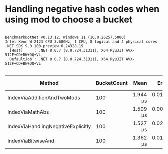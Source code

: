 # Handling negative hash codes when using mod to choose a bucket


```

BenchmarkDotNet v0.13.12, Windows 11 (10.0.26257.5000)
Intel Xeon W-2123 CPU 3.60GHz, 1 CPU, 8 logical and 4 physical cores
.NET SDK 9.0.100-preview.6.24328.19
  [Host]     : .NET 8.0.7 (8.0.724.31311), X64 RyuJIT AVX-512F+CD+BW+DQ+VL
  DefaultJob : .NET 8.0.7 (8.0.724.31311), X64 RyuJIT AVX-512F+CD+BW+DQ+VL


```
| Method                             | BucketCount | Mean     | Error     | StdDev    | Ratio | RatioSD | Allocated | Alloc Ratio |
|----------------------------------- |------------ |---------:|----------:|----------:|------:|--------:|----------:|------------:|
| IndexViaAdditionAndTwoMods         | 100         | 1.944 μs | 0.0104 μs | 0.0097 μs |  1.43 |    0.02 |         - |          NA |
| IndexViaMathAbs                    | 100         | 1.509 μs | 0.0084 μs | 0.0075 μs |  1.11 |    0.01 |         - |          NA |
| IndexViaHandlingNegativeExplicitly | 100         | 1.527 μs | 0.0295 μs | 0.0493 μs |  1.13 |    0.04 |         - |          NA |
| IndexViaBitwiseAnd                 | 100         | 1.362 μs | 0.0169 μs | 0.0142 μs |  1.00 |    0.00 |         - |          NA |
